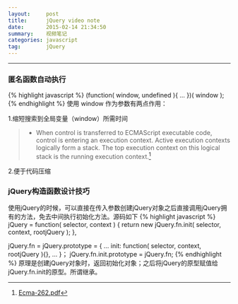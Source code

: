 ```yaml
---
layout:     post
title:      jQuery video note
date:       2015-02-14 21:34:50
summary:    视频笔记
categories: javascript
tag:        jQuery
---
```


---

### 匿名函数自动执行
{% highlight javascript %}
(function( window, undefined ){
    ...
})( window );
{% endhighlight %}
使用 window 作为参数有两点作用：

1.缩短搜索到全局变量（window）所需时间

> * When control is transferred to ECMAScript executable code, control is entering an execution context. Active execution contexts logically form a stack. The top execution context on this logical stack is the running execution context.[^ecma]

2.便于代码压缩

### jQuery构造函数设计技巧
使用jQuery的时候，可以直接在传入参数创建jQuery对象之后直接调用jQuery拥有的方法，免去中间执行初始化方法。源码如下
{% highlight javascript %}
    jQuery = function( selector, context ) {
        return new jQuery.fn.init( selector, context, rootjQuery );
    },
    
jQuery.fn = jQuery.prototype = {
    ...
    init: function( selector, context, rootjQuery ){},
    ...
}；
jQuery.fn.init.prototype = jQuery.fn;
{% endhighlight %}
原理是创建jQuery对象时，返回初始化对象；之后将jQuery的原型赋值给jQuery.fn.init的原型。所谓继承。


[^ecma]: <a href="http://www.ecma-international.org/publications/files/ECMA-ST/Ecma-262.pdf" target="_blank">Ecma-262.pdf</a>